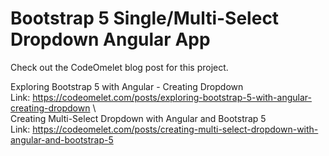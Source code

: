 # Bootstrap 5 Single/Multi-Select Dropdown Angular App

Check out the CodeOmelet blog post for this project.

Exploring Bootstrap 5 with Angular - Creating Dropdown\
Link: https://codeomelet.com/posts/exploring-bootstrap-5-with-angular-creating-dropdown
\ \
Creating Multi-Select Dropdown with Angular and Bootstrap 5\
Link: https://codeomelet.com/posts/creating-multi-select-dropdown-with-angular-and-bootstrap-5
